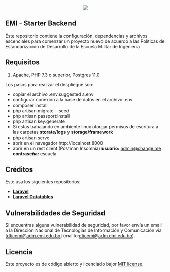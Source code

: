 <p align="center"><img src="https://emi.edu.bo/images/Logos_EMI/logo_emi.png"></p>

## EMI - Starter Backend

Este repositorio contiene la configuración, dependencias y archivos escenciales para comenzar un proyecto nuevo de acuerdo a las Políticas de Estandarización de Desarrollo de la Escuela Militar de Ingeniería

## Requisitos

1. Apache, PHP 7.3 o superior, Postgres 11.0

Los pasos para realizar el despliegue son:

- copiar el archivo .env.suggested  a.env
- configurar conexión a la base de datos en el archivo .env
- composer install
- php artisan migrate --seed
- php artisan passport:install
- php artisan key:generate
- Si estas trabajando en ambiente linux otorgar permisos de escritura a las carpetas **storate/logs** y **storage/framework**
- php artisan serve
- abrir en el navegador http://localhost:8000 
- abrir en un rest client (Postman Insomnia) **usuario:** admin@change.me  **contraseña:** escuela

## Créditos

Este usa los siguientes repositorios:

- **[Laravel](https://laravel.com/)**
- **[Laravel Datatables](https://datatables.yajrabox.com/)**

## Vulnerabilidades de Seguridad

Si encuentras alguna vulnerabilidad de seguridad, por favor envía un email a la Dirección Nacional de Tecnologías de Información y Comunicación via [dticemi@adm.emi.edu.bo] (mailto:dticemi@adm.emi.edu.bo). 

## Licencia

Este proyecto es de código abierto y licenciado bajor [MIT license](https://opensource.org/licenses/MIT).